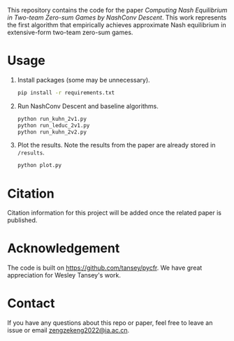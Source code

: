 This repository contains the code for the paper *Computing Nash Equilibrium in Two-team Zero-sum Games by NashConv Descent*. This work represents the first algorithm that empirically achieves approximate Nash equilibrium in extensive-form two-team zero-sum games.

# Usage

1. Install packages (some may be unnecessary). 

    ```bash
    pip install -r requirements.txt
    ```

2. Run NashConv Descent and baseline algorithms.

    ```bash
    python run_kuhn_2v1.py
    python run_leduc_2v1.py
    python run_kuhn_2v2.py
    ```

3. Plot the results. Note the results from the paper are already stored in `/results`.  

    ```bash
    python plot.py
    ```
    
# Citation

Citation information for this project will be added once the related paper is published.


# Acknowledgement

The code is built on https://github.com/tansey/pycfr. We have great appreciation for Wesley Tansey's work.

# Contact

If you have any questions about this repo or paper, feel free to leave an issue or email zengzekeng2022@ia.ac.cn.
